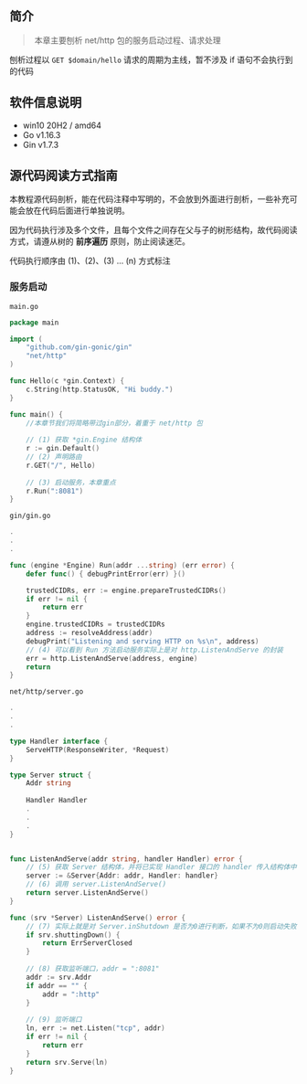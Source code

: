 ## 简介

> ​	本章主要刨析 net/http 包的服务启动过程、请求处理

刨析过程以 `GET $domain/hello` 请求的周期为主线，暂不涉及 if 语句不会执行到的代码

## 软件信息说明

- win10 20H2 / amd64
- Go v1.16.3
- Gin v1.7.3

## 源代码阅读方式指南

本教程源代码剖析，能在代码注释中写明的，不会放到外面进行剖析，一些补充可能会放在代码后面进行单独说明。

因为代码执行涉及多个文件，且每个文件之间存在父与子的树形结构，故代码阅读方式，请遵从树的 **前序遍历** 原则，防止阅读迷茫。

代码执行顺序由 (1)、(2)、(3) ... (n) 方式标注

### 服务启动

`main.go`

```go
package main

import (
	"github.com/gin-gonic/gin"
	"net/http"
)

func Hello(c *gin.Context) {
	c.String(http.StatusOK, "Hi buddy.")
}

func main() {
   	//本章节我们将简略带过gin部分，着重于 net/http 包
	
    // (1) 获取 *gin.Engine 结构体
    r := gin.Default()    
    // (2) 声明路由
	r.GET("/", Hello)
    
    // (3) 启动服务，本章重点
	r.Run(":8081")
}
```

`gin/gin.go`

```go
.
.
.

func (engine *Engine) Run(addr ...string) (err error) {
	defer func() { debugPrintError(err) }()

	trustedCIDRs, err := engine.prepareTrustedCIDRs()
	if err != nil {
		return err
	}
	engine.trustedCIDRs = trustedCIDRs
	address := resolveAddress(addr)
	debugPrint("Listening and serving HTTP on %s\n", address)
    // (4) 可以看到 Run 方法启动服务实际上是对 http.ListenAndServe 的封装
    err = http.ListenAndServe(address, engine)
	return
}
```

`net/http/server.go`

```go
.
.
.

type Handler interface {
	ServeHTTP(ResponseWriter, *Request)
}

type Server struct {
    Addr string
    
    Handler Handler
    .
    .
    .
}


func ListenAndServe(addr string, handler Handler) error {
    // (5) 获取 Server 结构体，并将已实现 Handler 接口的 handler 传入结构体中
	server := &Server{Addr: addr, Handler: handler}
    // (6) 调用 server.ListenAndServe()
	return server.ListenAndServe()
}

func (srv *Server) ListenAndServe() error {
    // (7) 实际上就是对 Server.inShutdown 是否为0进行判断，如果不为0则启动失败，抛出错误
	if srv.shuttingDown() {
		return ErrServerClosed
	}
    
    // (8) 获取监听端口，addr = ":8081"
	addr := srv.Addr
	if addr == "" {
		addr = ":http"
	}
    
    // (9) 监听端口
	ln, err := net.Listen("tcp", addr)
	if err != nil {
		return err
	}
	return srv.Serve(ln)
}
```



